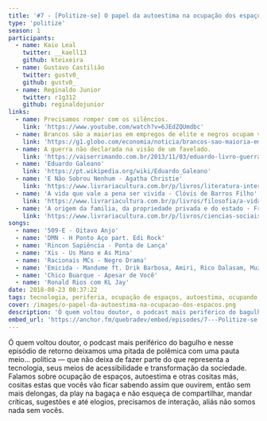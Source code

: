 ```yaml
---
title: '#7 - [Politize-se] O papel da autoestima na ocupação dos espaços'
type: 'politize'
season: 1
participants:
  - name: Kaio Leal
    twitter: __kaell13
    github: kteixeira
  - name: Gustavo Castilião
    twitter: gustv0_
    github: gustv0_
  - name: Reginaldo Junior
    twitter: r1g312
    github: reginaldojunior
links:
  - name: Precisamos romper com os silêncios.
    link: 'https://www.youtube.com/watch?v=6JEdZQUmdbc'
  - name: Brancos são a maiorias em empregos de elite e negros ocupam vagas sem qualificação.
    link: 'https://g1.globo.com/economia/noticia/brancos-sao-maioria-em-empregos-de-elite-e-negros-ocupam-vagas-sem-qualificacao.ghtml'
  - name: A guerra não declarada na visão de um favelado.
    link: 'https://vaiserrimando.com.br/2013/11/03/eduardo-livro-guerra-nao-declarada-visao-favelado-resenha/'
  - name: 'Eduardo Galeano'
    link: 'https://pt.wikipedia.org/wiki/Eduardo_Galeano'
  - name: 'E Não Sobrou Nenhum - Agatha Christie'
    link: 'https://www.livrariacultura.com.br/p/livros/literatura-internacional/ficcao-policial/e-nao-sobrou-nenhum-15060167'
  - name: 'A vida que vale a pena ser vivida - Clóvis de Barros Filho'
    link: 'https://www.livrariacultura.com.br/p/livros/filosofia/a-vida-que-vale-a-pena-ser-vivida-22119769'
  - name: 'A origem da familia, da propriedade privada e do estado - Friedrich Engels'
    link: 'https://www.livrariacultura.com.br/p/livros/ciencias-sociais/sociologia/a-origem-da-familia-da-propriedade-privada-e-do-estado-edicao-de-bolso-42746219'
songs:
  - name: '509-E - Oitavo Anjo'
  - name: 'DMN - H Ponto Aço part. Edi Rock'
  - name: 'Rincon Sapiência - Ponta de Lança'
  - name: 'Xis - Us Mano e As Mina'
  - name: 'Racionais MCs - Negro Drama'
  - name: 'Emicida - Mandume ft. Drik Barbosa, Amiri, Rico Dalasam, Muzzike, Raphão Alaafin'
  - name: 'Chico Buarque - Apesar de Você'
  - name: 'Ronald Rios com KL Jay'
date: 2018-08-23 00:37:22
tags: tecnologia, periferia, ocupação de espaços, autoestima, ocupando espaços, representação, quebrada
cover: /images/o-papel-da-autoestima-na-ocupacao-dos-espacos.png
description: 'Ó quem voltou doutor, o podcast mais periférico do bagulho e nesse episódio de retorno deixamos uma pitada de polêmica com uma pauta meio... política — que não deixa de fazer parte do que representa a tecnologia, seus meios de acessibilidade e transformação da sociedade.'
embed_url: 'https://anchor.fm/quebradev/embed/episodes/7---Politize-se-O-papel-da-autoestima-na-ocupacao-dos-espacos-eclvcp'
---
```


Ó quem voltou doutor, o podcast mais periférico do bagulho e nesse episódio de retorno deixamos uma pitada de polêmica com uma pauta meio... política — que não deixa de fazer parte do que representa a tecnologia, seus meios de acessibilidade e transformação da sociedade.
Falamos sobre ocupação de espaços, autoestima e otras cositas más, cositas estas que vocês vão ficar sabendo assim que ouvirem, então sem mais delongas, da play na bagaça e não esqueça de compartilhar, mandar críticas, sugestões e até elogios, precisamos de interação, aliás não somos nada sem vocês.
